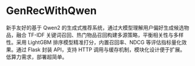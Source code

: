 # GenRecWithQwen
新手友好的基于 Qwen2 的生成式推荐系统，通过大模型理解用户偏好生成候选物品，融合 TF-IDF 关键词召回、热门物品召回构建多源策略，平衡相关性与多样性。采用 LightGBM 排序模型精准打分，内置召回率、NDCG 等评估指标量化效果。通过 Flask 封装 API，支持 HTTP 调用与缓存机制，模块化设计便于扩展。低算力需求，部署超简单。
